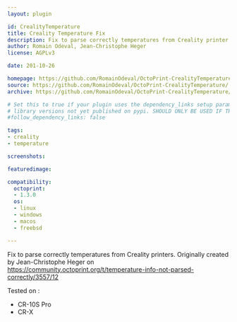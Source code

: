 ```yaml
---
layout: plugin

id: CrealityTemperature
title: Creality Temperature Fix
description: Fix to parse correctly temperatures from Creality printer
author: Romain Odeval, Jean-Christophe Heger
license: AGPLv3

date: 201-10-26

homepage: https://github.com/RomainOdeval/OctoPrint-CrealityTemperature/
source: https://github.com/RomainOdeval/OctoPrint-CrealityTemperature/
archive: https://github.com/RomainOdeval/OctoPrint-CrealityTemperature/releases/latest/download/master.zip

# Set this to true if your plugin uses the dependency_links setup parameter to include
# library versions not yet published on pypi. SHOULD ONLY BE USED IF THERE IS NO OTHER OPTION!
#follow_dependency_links: false

tags:
- creality
- temperature

screenshots:

featuredimage: 

compatibility:
  octoprint:
  - 1.3.0
  os:
  - linux
  - windows
  - macos
  - freebsd

---
```


Fix to parse correctly temperatures from Creality printers.
Originally created by Jean-Christophe Heger on https://community.octoprint.org/t/temperature-info-not-parsed-correctly/3557/12

Tested on :
* CR-10S Pro
* CR-X
